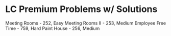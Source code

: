 # LC Premium Problems w/ Solutions
Meeting Rooms - 252, Easy
Meeting Rooms II - 253, Medium
Employee Free Time - 759, Hard
Paint House - 256, Medium
